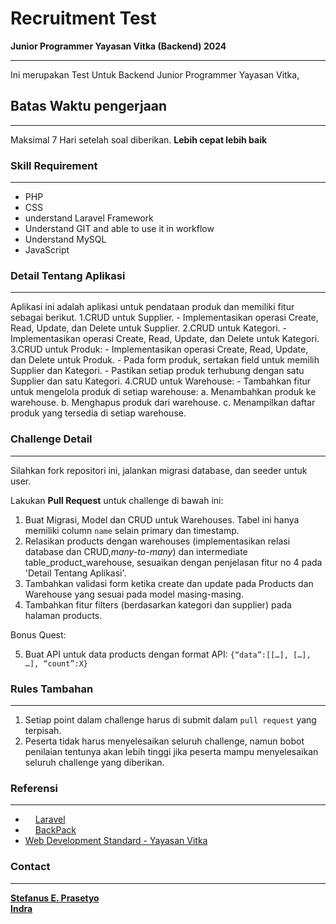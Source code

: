 # Recruitment Test

**Junior Programmer Yayasan Vitka (Backend) 2024**
<hr>

Ini merupakan Test Untuk Backend Junior Programmer Yayasan Vitka,

## Batas Waktu pengerjaan

<hr>

Maksimal 7 Hari setelah soal diberikan. **Lebih cepat lebih baik**

### Skill Requirement

<hr>

- PHP
- CSS
- understand Laravel Framework
- Understand GIT and able to use it in workflow
- Understand MySQL
- JavaScript

### Detail Tentang Aplikasi

<hr>
Aplikasi ini adalah aplikasi untuk pendataan produk dan memiliki fitur sebagai berikut.
1.CRUD untuk Supplier.
- Implementasikan operasi Create, Read, Update, dan Delete untuk Supplier.
2.CRUD untuk Kategori.
- Implementasikan operasi Create, Read, Update, dan Delete untuk Kategori.
3.CRUD untuk Produk:
- Implementasikan operasi Create, Read, Update, dan Delete untuk Produk.
- Pada form produk, sertakan field untuk memilih Supplier dan Kategori.
- Pastikan setiap produk terhubung dengan satu Supplier dan satu Kategori.
4.CRUD untuk Warehouse: 
- Tambahkan fitur untuk mengelola produk di setiap warehouse: 
   a. Menambahkan produk ke warehouse.
   b. Menghapus produk dari warehouse.
   c. Menampilkan daftar produk yang tersedia di setiap warehouse.

### Challenge Detail

<hr>

Silahkan fork repositori ini, jalankan migrasi database, dan seeder untuk user.

Lakukan <strong>Pull Request</strong> untuk challenge di bawah ini:

1. Buat Migrasi, Model dan CRUD untuk Warehouses. Tabel ini hanya memiliki column `name` selain primary dan timestamp.
2. Relasikan products dengan warehouses (implementasikan relasi database dan CRUD,_many-to-many_) dan intermediate
   table_product_warehouse, sesuaikan dengan penjelasan fitur no 4 pada 'Detail Tentang Aplikasi'.
3. Tambahkan validasi form ketika create dan update pada Products dan Warehouse yang sesuai pada model masing-masing.
4. Tambahkan fitur filters (berdasarkan kategori dan supplier) pada halaman products.

Bonus Quest:

5. Buat API untuk data products dengan format API: `{“data”:[[…], […], …], “count”:X}`

### Rules Tambahan

<hr>

1. Setiap point dalam challenge harus di submit dalam `pull request` yang terpisah.
2. Peserta tidak harus menyelesaikan seluruh challenge, namun bobot penilaian tentunya akan lebih tinggi jika peserta
   mampu menyelesaikan seluruh challenge yang diberikan.

### Referensi

<hr>

- <img src="https://avatars3.githubusercontent.com/u/958072?s=200&v=4" width="12px"></img> [Laravel](https://laravel.com/docs/11.x)
- <img src="https://avatars0.githubusercontent.com/u/15017015?s=200&v=4" width="12px"></img> [BackPack](https://backpackforlaravel.com/docs)
- [Web Development Standard - Yayasan Vitka](https://kb.yayasanvitka.id/books/development-guidelines/page/web-development)

### Contact

<hr>

**[Stefanus E. Prasetyo](mailto:stefanus@yayasanvitka.id)** <br/>
**[Indra](mailto:indra@yayasanvitka.id)**
